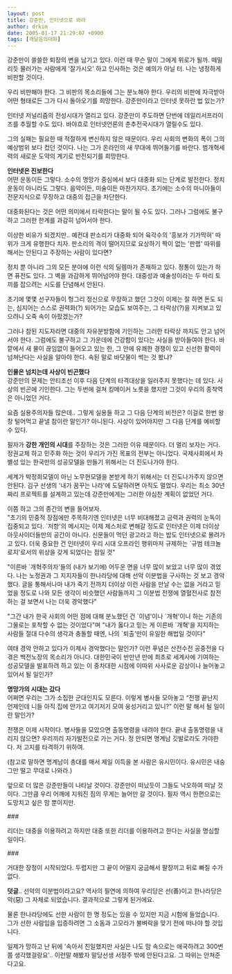 ```yaml
---
layout: post
title: 강준만, 인터넷으로 와라
author: drkim
date: 2005-01-17 21:29:07 +0900
tags: [깨달음의대화]
---
```

강준만이 쓸쓸한 퇴장의 변을 남기고 있다. 이런 때 무슨 말이 그에게 위로가 될까. 떼밀리듯 물러가는 사람에게 '잘가시오' 하고 인사하는 것은 예의가 아닐 터. 나는 냉정하게 비판할 것이다.    
  
우리 비판해야 한다. 그 비판의 목소리들에 그는 분노해야 한다. 우리의 비판에 자극받아 어떤 형태로든 그가 다시 돌아오기를 희망한다. 강준만이라고 인터넷 못하란 법 있는가?    
  
인터넷 저널리즘의 전성시대가 열리고 있다. 강준만이 주도하면 단번에 데일리서프라이즈를 추월할 수도 있다. 바야흐로 인터넷언론의 춘추전국시대가 열릴수도 있다.    
  
그의 실패는 필요한 때 적절하게 변신하지 않은 때문이다. 우리 사회의 변화의 폭이 그의 예상범위 보다 컸던 것이다. 나는 그가 온라인의 새 무대에 뛰어들기를 바란다. 범개혁세력의 새로운 도약의 계기로 반전되기를 희망한다. 
  
  
**인터넷은 진보한다**  
어떤 운동이든 그렇다. 소수의 명망가 중심에서 보다 대중화 되는 단계로 발전한다. 정치운동이 아니라도 그렇다. 음악이든, 미술이든 마찬가지다. 초기에는 소수의 마니아들이 전문지식으로 무장하고 대중의 접근을 차단한다.    
  
대중화된다는 것은 어떤 의미에서 타락한다는 말이 될 수도 있다. 그러나 그럼에도 불구하고 그러한 한계를 과감히 넘어서야 한다.    
  
이상한 비유가 되겠지만.. 예컨대 판소리가 대중화 되어 육각수의 '흥보가 기가막혀' 따위가 크게 유행한다 치자. 판소리의 격이 떨어지므로 요상하기 짝이 없는 '판랩' 따위를 해서는 안된다고 주장하는 사람이 있다면?    
  
정치 뿐 아니라 그의 모든 분야에 이런 식의 딜렘마가 존재하고 있다. 정통이 있는가 하면 퓨전도 있다. 그 벽을 과감하게 뛰어넘어야 한다. 대중성과 예술성이라는 두 마리 토끼를 잡으려는 시도를 단념해서 안된다. 
  
  
초기에 몇몇 선구자들이 헝그리 정신으로 무장하고 했던 그것이 이제는 잘 하면 돈도 되는, 심지어는 스스로 권력화(?) 되어가는 모습도 보여주는, 그 타락상(?)을 지켜보고 있으려니 오죽 속이 아팠겠는가?    
  
그러나 참된 지도자라면 대중의 자유분방함에 기인하는 그러한 타락상 까지도 안고 넘어서야 한다. 그럼에도 불구하고 그 가운데에 건강함이 있다는 사실을 받아들여야 한다. 바깥에서 새 물이 끊임없이 들어오고 있는 한, 그 안에 유쾌한 경쟁이 있고 신선한 활력이 넘쳐난다는 사실을 알아야 한다. 속된 말로 바닷물이 썩는 것 봤냐?    
  
**인물은 넘치는데 사상이 빈곤했다**  
강준만의 문제는 안티조선 이후 다음 단계의 타격대상을 일러주지 못했다는 데 있다. 사상의 빈곤에 기인한다. 그는 두번에 걸쳐 킹메이커 노릇을 했지만 그것이 우리의 종착역은 아니었던 거다.    
  
요즘 실용주의자들 많은데.. 그렇게 실용들 하고 그 다음 단계의 비전은? 이걸로 한번 왕창 털어먹고 끝낼 참이란 말인가? 아니된다. 사상이 있어야지만 그 다음 단계를 예비할 수 있다.    
  
필자가 **강한 개인의 시대**를 주장하는 것은 그러한 이유 때문이다. 더 멀리 보자는 거다. 정권교체 하고 민주화 하는 것이 우리가 가진 목표의 전부는 아니었다. 국제사회에서 차별성 있는 한국만의 성공모델을 만들기 위해서는 더 진도나가야 한다.    
  
세계가 박정희모델이 아닌 노무현모델을 본받게 하기 위해서는 더 진도나가주지 않으면 안된다. 김구 선생의 '내가 꿈꾸는 나라'에 도달하려면 아직도 멀었다. 우리는 최소 30년 짜리 프로젝트를 설계하고 있는데 강준만에게는 그러한 야심찬 계획이 없었던 거다.    
  
이쯤 하고 그의 종간의 변을 들어보자.   
"초기의 민중적 장점에만 주목하기엔 인터넷은 너무 비대해졌고 금력과 권력의 눈독이 집중되고 있다. \`저항'의 메시지는 이제 제스처로 변해갈 정도로 인터넷은 이제 더이상 아웃사이더들만의 공간이 아니다. 신문들이 먹던 광고라고 하는 밥도 인터넷으로 몰려가고 있다. 더욱 중요한 건 인터넷이 우리 시대 오프라인 행위마저 규제하는 \`규범 테크놀로지'로서의 위상을 갖게 되었다는 점일 것"    
  
"이른바 \`개혁주의자'들의 (내가 보기에) 어두운 면을 너무 많이 보았고 너무 많이 겪었다. 나는 노정권과 그 지지자들이 한나라당에 대해 선악 이분법을 구사하는 것 보고 경악했다. 글을 통해서나마 내가 죽기 전까지 더이상 이런 사람을 만날 수는 없을 거라고 믿었을 정도로 나와 모든 생각이 비슷했던 사람들까지 그 이분법 전쟁에 열혈전사로 참전하는 걸 보면서 나는 더욱 경악했다"    
  
"그간 내가 한국 사회의 어떤 점에 대해 분노했던 건 \`이념'이나 \`개혁'이니 하는 기존의 그물로는 포착할 수 없는 것이었다"며 "내가 옳다고 믿는 게 이른바 \`개혁'을 지지하는 사람들 절대 다수의 생각과 충돌할 때엔, 나의 \`퇴출'만이 유일한 해법일 것이다" 
  
  
여태 경악 안하고 있다가 이제사 경악했다는 말인가? 이런 푸념은 산전수전 공중전을 다 겪은 백전노장의 목소리가 아니다. 대한민국이 반만년 만에 최초로 세계사에 기여하는 성공모델을 발표하려 하고 있는 이 중차대한 시점에 이따위 사사로운 감상이나 늘어놓고 있어서 될 일인가?    
  
**명망가의 시대는 갔다**  
어쩌면 우리는 그가 소집한 군대인지도 모른다. 이렇게 병사들 모아놓고 “전쟁 끝난지 언제인데 니들 아직 집에 안가고 여기저기 모여 웅성거리고 있니?” 이런 말 해서 될 일이란 말인가?    
  
전쟁은 이제 시작이다. 병사들을 모았으면 출동명령을 내려야 한다. 끝내 출동명령을 내리지 않으면? 우리끼리 자가발전으로 가는 거다. 정 안되면 명계남 깃발로라도 가야한다. 저 고지를 타격하기 위하여. 
  
  
(참고로 말하면 명계남이 총대를 매서 제일 이득을 본 사람은 유시민이다. 유시민은 내숭 그만 떨고 무대로 나와라.)    
  
앞으로 더 많은 강준만들이 나타날 것이다. 강준만이 떠났듯이 그들도 낙오하여 떠날 것이다. 그만큼 우리 어깨에 지워진 짐의 무게는 늘어만 갈 것이다. 필자 역시 한편으로는 도망치고 싶은 맘 뿐이지만.    
  
\###    
  
리더는 대중을 이용하려고 하지만 대중 또한 리더를 이용하려고 한다는 사실을 명심할 일이다.    
  
\###    
  
거대한 장정이 시작되었다. 두렵지만 그 끝이 어떨지 궁금해서 팔장끼고 뒤로 빠질 수가 없다.    

  
   
  
**덧글**.. 선악의 이분법이라고요? 역사의 필연에 의하여 우리당은 선(善)이고 한나라당은 악(惡) 그 자체로 되었습니다. 결과적으로 그렇게 된거에요.    
  
물론 한나라당에도 선한 사람이 한 명 정도는 있을 수 있지만 지금 시험에 들었습니다. 그가 선한 사람임을 입증하려면 그 소돔과 고모라가 불벼락을 맞기 전에 떠나야 할 것입니다.    
  
일제가 망하고 난 뒤에 '속아서 친일했지만 사실은 나도 맘 속으로는 애국하려고 300번 쯤 생각했걸랑요'.. 이런말 해봤자 말당선생 서정주 밖에 안된다고요. 그 따위는 안쳐준다고요.